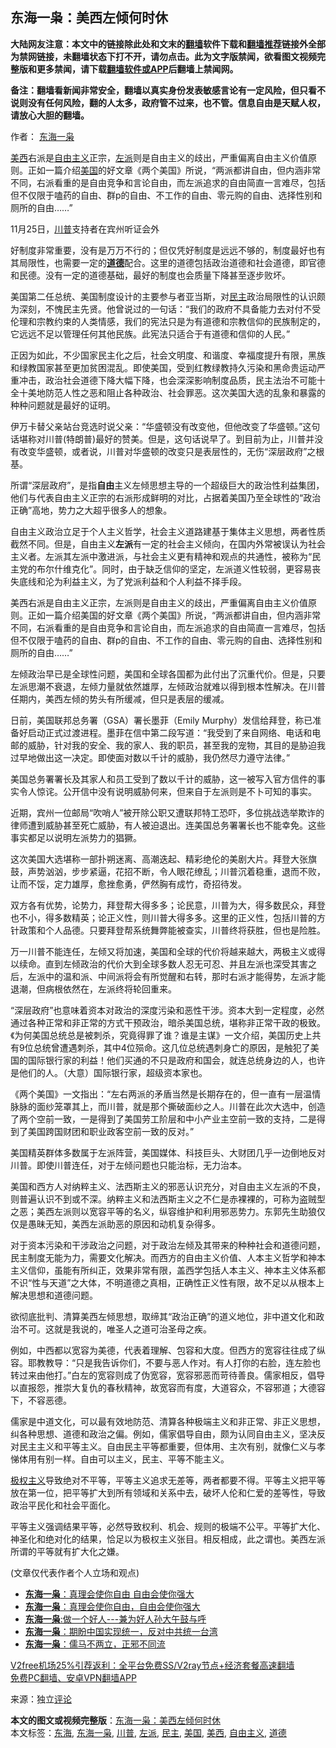  <h2>东海一枭：美西左倾何时休</h2> <p class="notice"><b>大陆网友注意：本文中的链接除此处和文末的<a href="https://github.com/bannedbook/fanqiang" >翻墙</a>软件下载和<a href="https://github.com/killgcd/justmysocks/blob/master/README.md">翻墙推荐</a>链接外全部为禁网链接，未翻墙状态下打不开，请勿点击。此为文字版禁闻，欲看图文视频完整版和更多禁闻，请下载<a href="https://github.com/bannedbook/fanqiang">翻墙软件或APP</a>后翻墙上禁闻网。</p><p>备注：翻墙看新闻非常安全，翻墙以真实身份发表敏感言论有一定风险，但只看不说则没有任何风险，翻的人太多，政府管不过来，也不管。信息自由是天赋人权，请放心大胆的翻墙。</b></p>  <div class="entry"> <p>作者： <a href="https://www.bannedbook.org/bnews/tag/%e4%b8%9c%e6%b5%b7%e4%b8%80%e6%9e%ad/" class="st_tag internal_tag" rel="tag" title="标签 东海一枭 下的日志">东海一枭</a></p> <p id="summary"><a href="https://www.bannedbook.org/bnews/tag/%e7%be%8e%e8%a5%bf/" class="st_tag internal_tag" rel="tag" title="标签 美西 下的日志">美西</a>右派是<a href="https://www.bannedbook.org/bnews/tag/%e8%87%aa%e7%94%b1%e4%b8%bb%e4%b9%89/" class="st_tag internal_tag" rel="tag" title="标签 自由主义 下的日志">自由主义</a>正宗，<a href="https://www.bannedbook.org/bnews/tag/%e5%b7%a6%e6%b4%be/" class="st_tag internal_tag" rel="tag" title="标签 左派 下的日志">左派</a>则是自由主义的歧出，严重偏离自由主义价值原则。正如一篇介绍<a href="https://www.bannedbook.org/bnews/tag/%e7%be%8e%e5%9b%bd/" class="st_tag internal_tag" rel="tag" title="标签 美国 下的日志">美国</a>的好文章《两个美国》所说，“两派都讲自由，但内涵非常不同，右派看重的是自由竞争和言论自由，而左派追求的自由简直一言难尽，包括但不仅限于嗑药的自由、群p的自由、不工作的自由、零元购的自由、选择性别和厕所的自由……”</p> <p id="conimg">11月25日，<a href="https://www.bannedbook.org/bnews/tag/%e5%b7%9d%e6%99%ae/" class="st_tag internal_tag" rel="tag" title="标签 川普 下的日志">川普</a>支持者在宾州听证会外</p> <p>好制度非常重要，没有是万万不行的；但仅凭好制度是远远不够的，制度最好也有其局限性，也需要一定的<strong><a href="https://www.bannedbook.org/bnews/tag/%e9%81%93%e5%be%b7/" class="st_tag internal_tag" rel="tag" title="标签 道德 下的日志">道德</a></strong>配合。这里的道德包括政治道德和社会道德，即官德和民德。没有一定的道德基础，最好的制度也会质量下降甚至逐步败坏。</p> <p>美国第二任总统、美国制度设计的主要参与者亚当斯，对<a href="https://www.bannedbook.org/bnews/tag/%e6%b0%91%e4%b8%bb/" class="st_tag internal_tag" rel="tag" title="标签 民主 下的日志">民主</a>政治局限性的认识颇为深刻，不愧民主先贤。他曾说过的一句话：“我们的政府不具备能力去对付不受伦理和宗教约束的人类情感，我们的宪法只是为有道德和宗教信仰的民族制定的，它远远不足以管理任何其他民族。此宪法只适合于有道德和信仰的人民。”</p> <p>正因为如此，不少国家民主化之后，社会文明度、和谐度、幸福度提升有限，黑族和绿教国家甚至更加贫困混乱。即使美国，受到红教绿教持久污染和黑命贵运动严重冲击，政治社会道德下降大幅下降，也会深深影响制度品质，民主法治不可能十全十美地防范人性之恶和阻止各种政治、社会罪恶。这次美国大选的乱象和暴露的种种问题就是最好的证明。</p> <p>伊万卡替父亲站台竞选时说父亲：“华盛顿没有改变他，但他改变了华盛顿。”这句话堪称对川普(特朗普)最好的赞美。但是，这句话说早了。到目前为止，川普并没有改变华盛顿，或者说，川普对华盛顿的改变只是表层性的，无伤“深层政府”之根基。</p>  <p>所谓“深层政府”，是指<strong>自由</strong>主义左倾思想主导的一个超级巨大的政治性利益集团，他们与代表自由主义正宗的右派形成鲜明的对比，占据着美国乃至全球性的“政治正确”高地，势力之大超乎很多人的想象。</p> <p>自由主义政治立足于个人主义哲学，社会主义道路建基于集体主义思想，两者性质截然不同。但是，自由主义<strong>左派</strong>有一定的社会主义倾向，在国内外常被误认为社会主义者。左派其左派中激进派，与社会主义更有精神和观点的共通性，被称为“民主党的布尔什维克化”。同时，由于缺乏信仰的坚定，左派道义性较弱，更容易丧失底线和沦为利益主义，为了党派利益和个人利益不择手段。</p> <p>美西右派是自由主义正宗，左派则是自由主义的歧出，严重偏离自由主义价值原则。正如一篇介绍美国的好文章《两个美国》所说，“两派都讲自由，但内涵非常不同，右派看重的是自由竞争和言论自由，而左派追求的自由简直一言难尽，包括但不仅限于嗑药的自由、群p的自由、不工作的自由、零元购的自由、选择性别和厕所的自由……”</p> <p>左倾政治早已是全球性问题，美国和全球各国都为此付出了沉重代价。但是，只要左派思潮不衰退，左倾力量就依然雄厚，左倾政治就难以得到根本性解决。在川普任期内，美西左倾的势头有所缓减，但只是表层的缓减。</p> <p>日前，美国联邦总务署（GSA）署长墨菲（Emily Murphy）发信给拜登，称已准备好启动正式过渡进程。墨菲在信中第二段写道：“我受到了来自网络、电话和电邮的威胁，针对我的安全、我的家人、我的职员，甚至我的宠物，其目的是胁迫我过早地做出这一决定。即使面对数以千计的威胁，我仍然尽力遵守法律。”</p> <p>美国总务署署长及其家人和员工受到了数以千计的威胁，这一被写入官方信件的事实令人惊诧。公开信中没有说明威胁何来，但来自于左派则是不卜可知的事实。</p> <p>近期，宾州一位邮局“吹哨人”被开除公职又遭联邦特工恐吓，多位挑战选举欺诈的律师遭到威胁甚至死亡威胁，有人被迫退出。连美国总务署署长也不能幸免。这些事实都足以说明左派势力的猖獗。</p>  <p>这次美国大选堪称一部扑朔迷离、高潮迭起、精彩绝伦的美剧大片。拜登大张旗鼓，声势汹汹，步步紧逼，花招不断，令人眼花缭乱；川普沉着稳重，退而不败，让而不馁，定力雄厚，愈挫愈勇，俨然胸有成竹，奇招待发。</p> <p>双方各有优势，论势力，拜登帮大得多多；论民意，川普为大，得多数民众，拜登也不小，得多数精英；论正义性，则川普大得多多。这里的正义性，包括川普的方针政策和个人品德。只要拜登帮系统舞弊能被查实，川普终将获胜，但也是险胜。</p> <p>万一川普不能连任，左倾又将加速，美国和全球的代价将越来越大，两极主义或得以续命。直到左倾政治的代价大到全球多数人忍无可忍、并且左派也深受其害之后，左派中的温和派、中间派将会有所觉醒和右转，那时右派才能得势，左派才能退潮，但病根依然在，左派终将轮回重来。</p> <p>“深层政府”也意味着资本对政治的深度污染和恶性干涉。资本大到一定程度，必然通过各种正常和非正常的方式干预政治，暗杀美国总统，堪称非正常干政的极致。《为何美国总统总是被刺杀，究竟得罪了谁？谁是主谋》一文介绍，美国历史上共有9位总统曾遭遇刺杀，其中4位殒命。这几位总统遇刺身亡的原因，是触犯了美国的国际银行家的利益！他们买通的不只是政府和国会，就连总统身边的人，也许是他们的人。（大意）国际银行家，超级资本家也。</p> <p>《两个美国》一文指出：“左右两派的矛盾当然是长期存在的，但一直有一层温情脉脉的面纱笼罩其上，而川普，就是那个撕破面纱之人。川普在此次大选中，创造了两个空前一致，一是得到了美国劳工阶层和中小产业主空前一致的支持，二是得到了美国跨国财团和职业政客空前一致的反对。”</p> <p>美国精英群体多数属于左派阵营，美国媒体、科技巨头、大财团几乎一边倒地反对川普。即使川普连任，对于左倾问题也只能治标，无力治本。</p> <p>美国和西方人对纳粹主义、法西斯主义的邪恶认识充分，对自由主义左派的不良，则普遍认识不到或不深。纳粹主义和法西斯主义之不仁是赤裸裸的，可称为盗贼型之恶；美西左派则以宽容平等的名义，纵容维护和利用邪恶势力。东郭先生助狼仅仅是愚昧无知，美西左派助恶的原因和动机复杂得多。</p>  <p>对于资本污染和干涉政治之问题，对于政治左倾及其带来的种种社会和道德问题，民主制度无能为力，需要文化解决。而西方的自由主义价值、人本主义哲学和神本主义信仰，虽能有所纠正，效果非常有限，盖西学包括人本主义、神本主义体系都不识“性与天道”之大体，不明道德之真相，正确性正义性有限，故不足以从根本上解决思想和道德问题。</p> <p>欲彻底批判、清算美西左倾思想，取缔其“政治正确”的道义地位，非中道文化和政治不可。这就是我说的，唯圣人之道可治圣母之疾。</p> <p>例如，中西都以宽容为美德，代表着理解、包容和大度。但西方的宽容往往成了纵容。耶教教导：“只是我告诉你们，不要与恶人作对。有人打你的右脸，连左脸也转过来由他打。”白左的宽容则成了伪宽容，宽容邪恶而苛待善良。儒家相反，倡导以直报怨，推崇大复仇的春秋精神，故宽容而有度，大道容众，不容邪道；大德容下，不容恶德。</p> <p>儒家是中道文化，可以最有效地防范、清算各种极端主义和非正常、非正义思想，纠各种思想、道德和政治之偏。例如，儒家倡导自由，颇为认同自由主义，坚决反对民主主义和平等主义。自由民主平等都重要，但体用、主次有别，就像仁义与孝悌体用有别一样。自由可以主义，民主、平等不能主义。</p> <p><span class='wp_keywordlink'><a href="https://www.bannedbook.org/forum2/topic223.html" title="极权主义与现代民主" target="_blank">极权主义</a></span>导致绝对不平等，平等主义追求无差等，两者都要不得。平等主义把平等放在第一位，把平等扩大到所有领域和关系中去，破坏人伦和仁爱的差等性，导致政治平民化和社会平面化。</p> <p>平等主义强调结果平等，必然导致权利、机会、规则的极端不公平。平等扩大化、神圣化和绝对化的结果，恰足以为极权主义张目。相反相成，此之谓也。美西左派所谓的平等就有扩大化之嫌。</p> <p>(文章仅代表作者个人立场和观点)</p>  <ul class='op-related-articles' title='相关阅读'> <li><a href='https://www.bannedbook.org/bnews/comments/20201127/1437948.html' target='_blank'><b>东海一枭</b>：真理会使你自由 自由会使你强大</a></li> <li><a href='https://www.bannedbook.org/bnews/baitai/20201126/1437423.html' target='_blank'><b>东海一枭</b>：真理会使你自由，自由会使你强大</a></li> <li><a href='https://www.bannedbook.org/bnews/comments/20201122/1435047.html' target='_blank'><b>东海一枭</b>:做一个好人---兼为好人孙大午鼓与呼</a></li> <li><a href='https://www.bannedbook.org/bnews/baitai/20201016/1414870.html' target='_blank'><b>东海一枭</b>：期盼中国实现统一，反对中共统一台湾</a></li> <li><a href='https://www.bannedbook.org/bnews/baitai/20201011/1411703.html' target='_blank'><b>东海一枭</b>：儒马不两立，正邪不同流</a></li> </ul> <p class="texttj"> <a href="https://www.bannedbook.org/forum23/topic22702.html" target="_blank">V2free机场25%引荐返利：全平台免费SS/V2ray节点+经济套餐高速翻墙</a><br/> <a href="https://github.com/bannedbook/fanqiang/wiki/%E7%A6%81%E9%97%BB%E7%BD%91%E5%AE%89%E5%8D%93%E7%BF%BB%E5%A2%99%E6%96%B0%E9%97%BBAPP" target="_blank">免费PC翻墙、安卓VPN翻墙APP</a></p><p> 来源：独立<span class='wp_keywordlink_affiliate'><a href="https://www.bannedbook.org/bnews/comments/" title="新闻评论" target="_blank">评论</a></span> </p><a name='sharetosocial'></a>       <div><b>本文的图文或视频完整版</b>：<a href='https://www.bannedbook.org/bnews/comments/20201202/1440620.html'>东海一枭：美西左倾何时休</a></div>  </div><!--END ENTRY--> <div class="postfooter"> <div>本文标签：<a href="https://www.bannedbook.org/bnews/tag/%e4%b8%9c%e6%b5%b7/" rel="tag">东海</a>, <a href="https://www.bannedbook.org/bnews/tag/%e4%b8%9c%e6%b5%b7%e4%b8%80%e6%9e%ad/" rel="tag">东海一枭</a>, <a href="https://www.bannedbook.org/bnews/tag/%e5%b7%9d%e6%99%ae/" rel="tag">川普</a>, <a href="https://www.bannedbook.org/bnews/tag/%e5%b7%a6%e6%b4%be/" rel="tag">左派</a>, <a href="https://www.bannedbook.org/bnews/tag/%e6%b0%91%e4%b8%bb/" rel="tag">民主</a>, <a href="https://www.bannedbook.org/bnews/tag/%e7%be%8e%e5%9b%bd/" rel="tag">美国</a>, <a href="https://www.bannedbook.org/bnews/tag/%e7%be%8e%e8%a5%bf/" rel="tag">美西</a>, <a href="https://www.bannedbook.org/bnews/tag/%e8%87%aa%e7%94%b1%e4%b8%bb%e4%b9%89/" rel="tag">自由主义</a>, <a href="https://www.bannedbook.org/bnews/tag/%e9%81%93%e5%be%b7/" rel="tag">道德</a></div>  </div><!--END POSTFOOTER--> 